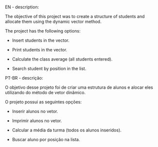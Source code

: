 EN - description:

The objective of this project was to create a structure of students and allocate them using the dynamic vector method.

The project has the following options:

- Insert students in the vector.

- Print students in the vector.

- Calculate the class average (all students entered).

- Search student by position in the list.

PT-BR - descrição:

O objetivo desse projeto foi de criar uma estrutura de alunos e alocar eles utilizando do método de vetor dinâmico.

O projeto possui as seguintes opções:

- Inserir alunos no vetor.

- Imprimir alunos no vetor.

- Calcular a média da turma (todos os alunos inseridos).

- Buscar aluno por posição na lista.

